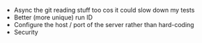 - Async the git reading stuff too cos it could slow down my tests
- Better (more unique) run ID
- Configure the host / port of the server rather than hard-coding
- Security

